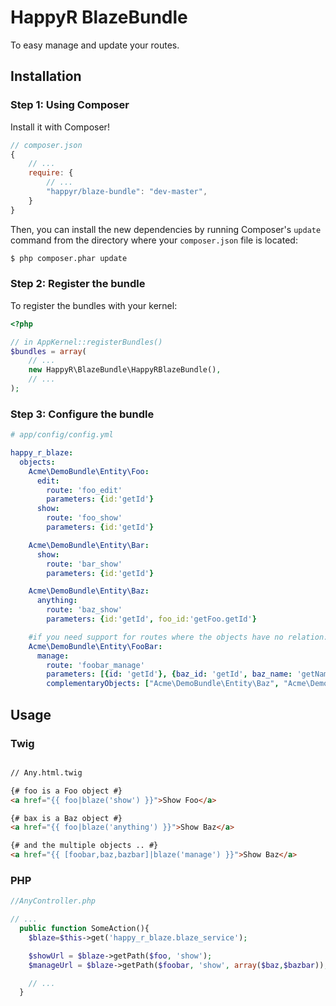 # HappyR BlazeBundle

To easy manage and update your routes.

Installation
------------

### Step 1: Using Composer

Install it with Composer!

```js
// composer.json
{
    // ...
    require: {
        // ...
        "happyr/blaze-bundle": "dev-master",
    }
}
```

Then, you can install the new dependencies by running Composer's ``update``
command from the directory where your ``composer.json`` file is located:

```bash
$ php composer.phar update
```

### Step 2: Register the bundle

 To register the bundles with your kernel:

```php
<?php

// in AppKernel::registerBundles()
$bundles = array(
    // ...
    new HappyR\BlazeBundle\HappyRBlazeBundle(),
    // ...
);
```

### Step 3: Configure the bundle

``` yaml
# app/config/config.yml

happy_r_blaze:
  objects:
    Acme\DemoBundle\Entity\Foo:
      edit:
        route: 'foo_edit'
        parameters: {id:'getId'}
      show:
        route: 'foo_show'
        parameters: {id:'getId'}

    Acme\DemoBundle\Entity\Bar:
      show:
        route: 'bar_show'
        parameters: {id:'getId'}

    Acme\DemoBundle\Entity\Baz:
      anything:
        route: 'baz_show'
        parameters: {id:'getId', foo_id:'getFoo.getId'}

    #if you need support for routes where the objects have no relation:
    Acme\DemoBundle\Entity\FooBar:
      manage:
        route: 'foobar_manage'
        parameters: [{id: 'getId'}, {baz_id: 'getId', baz_name: 'getName'}, {bazbar_id: 'getSlug'}]
        complementaryObjects: ["Acme\DemoBundle\Entity\Baz", "Acme\DemoBundle\Entity\BazBar"]
```



Usage
-----

### Twig
``` html

// Any.html.twig

{# foo is a Foo object #}
<a href="{{ foo|blaze('show') }}">Show Foo</a>

{# bax is a Baz object #}
<a href="{{ foo|blaze('anything') }}">Show Baz</a>

{# and the multiple objects .. #}
<a href="{{ [foobar,baz,bazbar]|blaze('manage') }}">Show Baz</a>

```

### PHP

``` php
//AnyController.php

// ...
  public function SomeAction(){
    $blaze=$this->get('happy_r_blaze.blaze_service');

    $showUrl = $blaze->getPath($foo, 'show');
    $manageUrl = $blaze->getPath($foobar, 'show', array($baz,$bazbar));

    // ...
  }

```